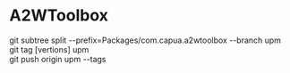 # A2WToolbox

git subtree split --prefix=Packages/com.capua.a2wtoolbox --branch upm  
git tag [vertions] upm  
git push origin upm --tags  
